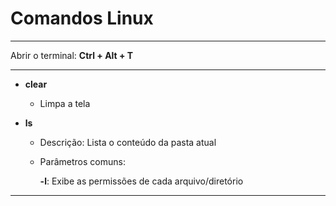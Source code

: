 # Comandos Linux

---

Abrir o terminal: **Ctrl + Alt + T**

---

* __clear__

   * Limpa a tela

* __ls__

   * Descrição: Lista o conteúdo da pasta atual

   * Parâmetros comuns:

      __-l__: Exibe as permissões de cada arquivo/diretório

---


